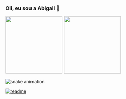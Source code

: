 ### Oii, eu sou a Abigail 👋

<!--
- 🎒 Técnico em informática 
- UX Design-->

<!-- <div>

<p align="center">
  <a href="https://skillicons.dev">
    <img src="https://skillicons.dev/icons?i=figma,js,typescript,react,html,css,java,python" />
  </a>
</p> -->

</div>

<div>
  <a href="https//github.com/abigailtechnology"></a>
  <img height="180px" src = "https://github-readme-stats.vercel.app/api?username=abigailtechnology&rank_icon=github&show_icons=true&bg_color=000&title_color=DA0B85&text_color=EC459F&icon_color=FAFAFA&include_all_commits=true&count_private=true">
    <img height="180px" src = "https://github-readme-stats.vercel.app/api/top-langs/?username=abigailtechnology&layout=compact&langs_count=16&bg_color=000&title_color=DA0B85&text_color=FAFAFA&count_private=true">

![snake animation](https://github.com/abigailtechnology/abigailtechnology/blob/output/github-contribution-grid-snake.svg)

[![readme](https://github-readme-stats.vercel.app/api/pin/?username=abigailtechnology&repo=abigailtechnology&theme=jolly)](https://github.com/abigailtechnology/abigailtechnology)

</div>
<!-- https://github.com/abigailtechnology/abigailtechnology/blob/output/github-contribution-grid-snake.gif
![snake gif](https://github.com/abigailtechnology/abigailtechnology/blob/output/github-contribution-grid-snake.gif) -->
